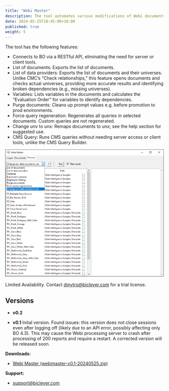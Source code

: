 ```yaml
---
title: "Webi Master"
description: The tool automates various modifications of Webi documents.
date: 2024-05-25T10:45:00+10:00
published: true
weight: 5
---
```


The tool has the following features:

* Connects to BO via a RESTful API, eliminating the need for server or client tools.
* List of documents: Exports the list of documents.
* List of data providers: Exports the list of documents and their universes. Unlike CMC’s “Check relationships,” this feature opens documents and checks actual universes, providing more accurate results and identifying broken dependencies (e.g., missing universes).
* Variables: Lists variables in the documents and calculates the “Evaluation Order” for variables to identify dependencies.
* Purge documents: Cleans up prompt values e.g. before promotion to prod environments.
* Force query regeneration: Regenerates all queries in selected documents. Custom queries are not regenerated.
* Change unv to unx: Remaps documents to unx; see the help section for suggested use.
* CMS Query: Runs CMS queries without needing server access or client tools, unlike the CMS Query Builder.

![Webi Master 0.1](/images/pages/webimaster-01.png)

Limited Availability. Contact [dmytro@biclever.com](mailto:dmytro@biclever.com) for a trial license.

## Versions

- **v0.2** 

- **v0.1** Inital version. Found issues: this version does not close sessions even after logging off (likely due to an API error, possibly affecting only BO 4.3). This may cause the Webi processing server to crash after processing of 200 reports and require a restart. A corrected version will be released soon. 
  
**Downloads:**
- [Webi Master (webimaster-v0.1-20240525.zip)](https://drive.google.com/uc?export=download&id=1rzsFWpFD4FTqr6RgijDf11E4VqmN_aQI)
  
**Support:**
- [support@biclever.com](mailto:support@biclever.com)

